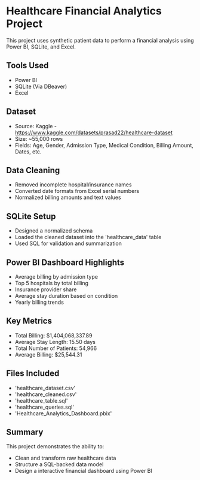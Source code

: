 # Healthcare Financial Analytics Project

This project uses synthetic patient data to perform a financial analysis using Power BI, SQLite, and Excel.

## Tools Used
- Power BI
- SQLite (Via DBeaver)
- Excel

## Dataset
- Source: Kaggle - https://www.kaggle.com/datasets/prasad22/healthcare-dataset
- Size: ~55,000 rows
- Fields: Age, Gender, Admission Type, Medical Condition, Billing Amount, Dates, etc.

## Data Cleaning
- Removed incomplete hospital/insurance names
- Converted date formats from Excel serial numbers
- Normalized billing amounts and text values

## SQLite Setup
- Designed a normalized schema
- Loaded the cleaned dataset into the 'healthcare_data' table
- Used SQL for validation and summarization

## Power BI Dashboard Highlights
- Average billing by admission type
- Top 5 hospitals by total billing
- Insurance provider share
- Average stay duration based on condition
- Yearly billing trends

## Key Metrics
- Total Billing: $1,404,068,337.89
- Average Stay Length: 15.50 days
- Total Number of Patients: 54,966
- Average Billing: $25,544.31

## Files Included
- 'healthcare_dataset.csv'
- 'healthcare_cleaned.csv'
- 'healthcare_table.sql'
- 'healthcare_queries.sql'
- 'Healthcare_Analytics_Dashboard.pbix'

## Summary
This project demonstrates the ability to:
- Clean and transform raw healthcare data
- Structure a SQL-backed data model
- Design a interactive financial dashboard using Power BI
